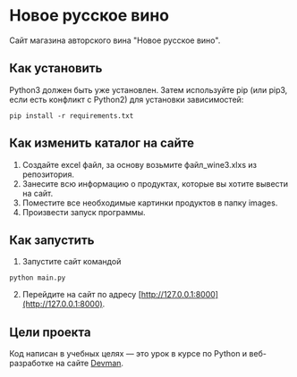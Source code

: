# Новое русское вино

Сайт магазина авторского вина "Новое русское вино".

## Как установить

Python3 должен быть уже установлен. Затем используйте pip 
(или pip3, если есть конфликт с Python2) для установки зависимостей:

```
pip install -r requirements.txt
```


## Как изменить каталог на сайте

1. Создайте excel файл, за основу возьмите файл_wine3.xlxs из репозитория.
2. Занесите всю информацию о продуктах, которые вы хотите вывести на сайт.
3. Поместите все необходимые картинки продуктов в папку images.
4. Произвести запуск программы. 

## Как запустить

1. Запустите сайт командой 
    
```
python main.py
```

2. Перейдите на сайт по адресу [http://127.0.0.1:8000](http://127.0.0.1:8000).

## Цели проекта

Код написан в учебных целях — это урок в курсе по Python и веб-разработке на сайте [Devman](https://dvmn.org).
